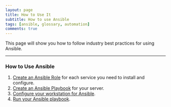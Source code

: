 ```yaml
---
layout: page
title: How to Use It
subtitle: How to use Ansible
tags: [ansible, glossary, automation]
comments: true
---
```

This page will show you how to follow industry best practices for using Ansible.

---
### How to Use Ansible
1. [Create an Ansible Role](/pages/ansible/procedures/create-an-ansible-role) for each service you need to install and configure.
2. [Create an Ansible Playbook](/pages/ansible/procedures/create-an-ansible-playbook) for your server.
3. [Configure your workstation for Ansible](TBD).
4. [Run your Ansible playbook](TBD).
